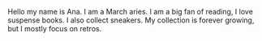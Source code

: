Hello my name is Ana. 
I am a March aries. 
I am a big fan of reading, I love suspense books. 
I also collect sneakers. My collection is forever growing, but I mostly focus on retros. 
